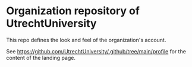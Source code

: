 # Organization repository of UtrechtUniversity

This repo defines the look and feel of the organization's account. 

See https://github.com/UtrechtUniversity/.github/tree/main/profile for the content of the landing page. 
